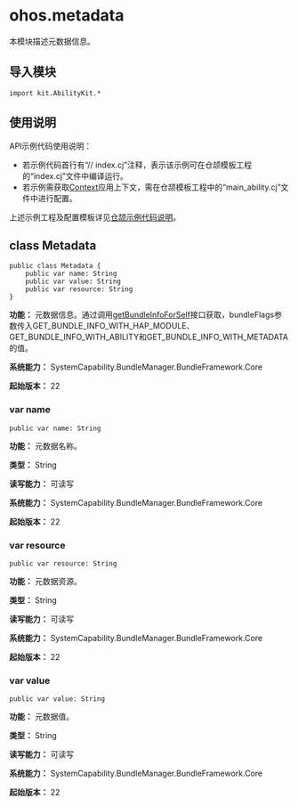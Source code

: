# ohos.metadata

本模块描述元数据信息。

## 导入模块

```cangjie
import kit.AbilityKit.*
```

## 使用说明

API示例代码使用说明：

- 若示例代码首行有“// index.cj”注释，表示该示例可在仓颉模板工程的“index.cj”文件中编译运行。
- 若示例需获取[Context](./cj-apis-app-ability-ui_ability.md#class-context)应用上下文，需在仓颉模板工程中的“main_ability.cj”文件中进行配置。

上述示例工程及配置模板详见[仓颉示例代码说明](../../cj-development-intro.md#仓颉示例代码说明)。

## class Metadata

```cangjie
public class Metadata {
    public var name: String
    public var value: String
    public var resource: String
}
```

**功能：** 元数据信息。通过调用[getBundleInfoForSelf](./cj-apis-bundle_manager.md#static-func-getbundleinfoforselfint32)接口获取，bundleFlags参数传入GET_BUNDLE_INFO_WITH_HAP_MODULE、GET_BUNDLE_INFO_WITH_ABILITY和GET_BUNDLE_INFO_WITH_METADATA的值。

**系统能力：** SystemCapability.BundleManager.BundleFramework.Core

**起始版本：** 22

### var name

```cangjie
public var name: String
```

**功能：** 元数据名称。

**类型：** String

**读写能力：** 可读写

**系统能力：** SystemCapability.BundleManager.BundleFramework.Core

**起始版本：** 22

### var resource

```cangjie
public var resource: String
```

**功能：** 元数据资源。

**类型：** String

**读写能力：** 可读写

**系统能力：** SystemCapability.BundleManager.BundleFramework.Core

**起始版本：** 22

### var value

```cangjie
public var value: String
```

**功能：** 元数据值。

**类型：** String

**读写能力：** 可读写

**系统能力：** SystemCapability.BundleManager.BundleFramework.Core

**起始版本：** 22
